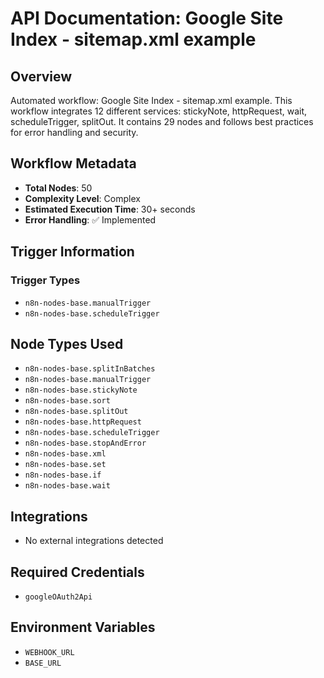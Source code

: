# API Documentation: Google Site Index - sitemap.xml example

## Overview
Automated workflow: Google Site Index - sitemap.xml example. This workflow integrates 12 different services: stickyNote, httpRequest, wait, scheduleTrigger, splitOut. It contains 29 nodes and follows best practices for error handling and security.

## Workflow Metadata
- **Total Nodes**: 50
- **Complexity Level**: Complex
- **Estimated Execution Time**: 30+ seconds
- **Error Handling**: ✅ Implemented

## Trigger Information
### Trigger Types
- `n8n-nodes-base.manualTrigger`
- `n8n-nodes-base.scheduleTrigger`

## Node Types Used
- `n8n-nodes-base.splitInBatches`
- `n8n-nodes-base.manualTrigger`
- `n8n-nodes-base.stickyNote`
- `n8n-nodes-base.sort`
- `n8n-nodes-base.splitOut`
- `n8n-nodes-base.httpRequest`
- `n8n-nodes-base.scheduleTrigger`
- `n8n-nodes-base.stopAndError`
- `n8n-nodes-base.xml`
- `n8n-nodes-base.set`
- `n8n-nodes-base.if`
- `n8n-nodes-base.wait`

## Integrations
- No external integrations detected

## Required Credentials
- `googleOAuth2Api`

## Environment Variables
- `WEBHOOK_URL`
- `BASE_URL`
